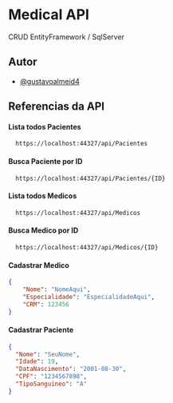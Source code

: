 
# Medical API

CRUD EntityFramework / SqlServer


## Autor

- [@gustavoalmeid4](https://www.github.com/gustavoalmeid4)

  
## Referencias da API

#### Lista todos Pacientes

```http
  https://localhost:44327/api/Pacientes 
```

#### Busca Paciente por ID

```http
  https://localhost:44327/api/Pacientes/{ID}
```

#### Lista todos Medicos

```http
  https://localhost:44327/api/Medicos
```

#### Busca Medico por ID

```http
  https://localhost:44327/api/Medicos/{ID}
```

#### Cadastrar Medico
```json
{
    "Nome": "NomeAqui",
    "Especialidade": "EspecialidadeAqui",
    "CRM": 123456
}
  ```
#### Cadastrar Paciente
  ```json
{
    "Nome": "SeuNome",
    "Idade": 19,
    "DataNascimento": "2001-08-30",
    "CPF": "1234567898",
    "TipoSanguineo": "A"
}
  ```


  
